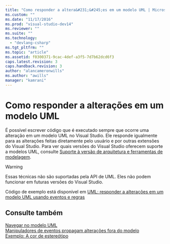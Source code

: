 ```yaml
---
title: "Como responder a altera&#231;&#245;es em um modelo UML | Microsoft Docs"
ms.custom: ""
ms.date: "11/17/2016"
ms.prod: "visual-studio-dev14"
ms.reviewer: ""
ms.suite: ""
ms.technology: 
  - "devlang-csharp"
ms.tgt_pltfrm: ""
ms.topic: "article"
ms.assetid: f0300371-9cac-4def-a3f5-7d7b62dcd6f3
caps.latest.revision: 3
caps.handback.revision: 3
author: "alancameronwills"
ms.author: "awills"
manager: "kamrani"
---
```

# Como responder a altera&#231;&#245;es em um modelo UML
É possível escrever código que é executado sempre que ocorre uma alteração em um modelo UML no Visual Studio. Ele responde igualmente para as alterações feitas diretamente pelo usuário e por outras extensões do Visual Studio. Para ver quais versões do Visual Studio oferecem suporte a modelos UML, consulte [Suporte à versão de arquitetura e ferramentas de modelagem](../modeling/what-s-new-for-design-in-visual-studio.md#VersionSupport).  
  
> [!WARNING]
>  Essas técnicas não são suportadas pela API de UML. Eles não podem funcionar em futuras versões do Visual Studio.  
  
 Código de exemplo está disponível em [UML: responder a alterações em um modelo UML usando eventos e regras](http://code.msdn.microsoft.com/UML-Responding-to-changes-c024cd4b)  
  
## Consulte também  
 [Navegar no modelo UML](../modeling/navigate-the-uml-model.md)   
 [Manipuladores de eventos propagam alterações fora do modelo](../modeling/event-handlers-propagate-changes-outside-the-model.md)   
 [Exemplo: A cor de estereótipo](http://go.microsoft.com/fwlink/?LinkId=213841)